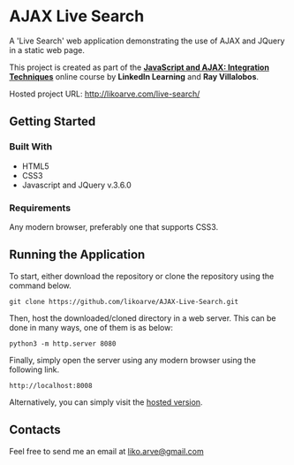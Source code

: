 # AJAX Live Search
A 'Live Search' web application demonstrating the use of AJAX and JQuery in a static web page. 

This project is created as part of the [**JavaScript and AJAX: Integration Techniques**](https://www.linkedin.com/learning/javascript-and-ajax-integration-techniques/) online course by **LinkedIn Learning** and **Ray Villalobos**.

Hosted project URL: http://likoarve.com/live-search/

## Getting Started

### Built With
* HTML5
* CSS3
* Javascript and JQuery v.3.6.0

### Requirements
Any modern browser, preferably one that supports CSS3.

## Running the Application
To start, either download the repository or clone the repository using the command below.
```
git clone https://github.com/likoarve/AJAX-Live-Search.git
```
Then, host the downloaded/cloned directory in a web server. This can be done in many ways, one of them is as below:
```
python3 -m http.server 8080
```
Finally, simply open the server using any modern browser using the following link.
```
http://localhost:8008
```
Alternatively, you can simply visit the [hosted version](http://likoarve.com/live-search/).

## Contacts

Feel free to send me an email at liko.arve@gmail.com
